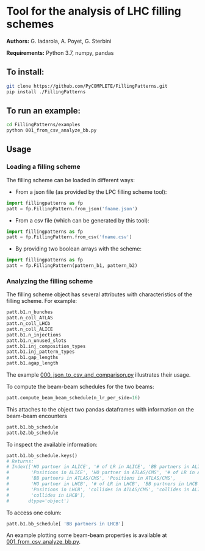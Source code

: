 # Tool for the analysis of LHC filling schemes

**Authors:** G. Iadarola, A. Poyet, G. Sterbini

**Requirements:** Python 3.7, numpy, pandas

## To install:
```bash
git clone https://github.com/PyCOMPLETE/FillingPatterns.git
pip install ./FillingPatterns
```

## To run an example:
```bash
cd FillingPatterns/examples
python 001_from_csv_analyze_bb.py
```

## Usage

### Loading a filling scheme
The filling scheme can be loaded in different ways:
 * From a json file (as provided by the LPC filling scheme tool):
```python
import fillingpatterns as fp
patt = fp.FillingPattern.from_json('fname.json')
```
 * From a csv file (which can be generated by this tool):
```python
import fillingpatterns as fp
patt = fp.FillingPattern.from_csv('fname.csv')
```

 * By providing two boolean arrays with the scheme:
```python
import fillingpatterns as fp
patt = fp.FillingPattern(pattern_b1, pattern_b2)
```

### Analyzing the filling scheme
The filling scheme object has several attributes with characteristics of the filling scheme. For example:
```python
patt.b1.n_bunches
patt.n_coll_ATLAS
patt.n_coll_LHCb
patt.n_coll_ALICE
patt.b1.n_injections
patt.b1.n_unused_slots
patt.b1.inj_composition_types
patt.b1.inj_pattern_types
patt.b1.gap_lengths
patt.b1.agap_length
```
The example [000_json_to_csv_and_comparison.py](https://github.com/PyCOMPLETE/FillingPatterns/blob/master/examples/000_json_to_csv_and_comparison.py) illustrates their usage.

To compute the beam-beam schedules for the two beams:
```python
patt.compute_beam_beam_schedule(n_lr_per_side=16)
```

This attaches to the object two pandas dataframes with information on the beam-beam encounters
```python
patt.b1.bb_schedule
patt.b2.bb_schedule
```

To inspect the available information:
```python
patt.b1.bb_schedule.keys()
# Returns:
# Index(['HO partner in ALICE', '# of LR in ALICE', 'BB partners in ALICE',
#        'Positions in ALICE', 'HO partner in ATLAS/CMS', '# of LR in ATLAS/CMS',
#        'BB partners in ATLAS/CMS', 'Positions in ATLAS/CMS',
#        'HO partner in LHCB', '# of LR in LHCB', 'BB partners in LHCB',
#        'Positions in LHCB', 'collides in ATLAS/CMS', 'collides in ALICE',
#        'collides in LHCB'],
#       dtype='object')
```

To access one colum:
```python
patt.b1.bb_schedule[ 'BB partners in LHCB']
```

An example plotting some beam-beam properties is available at [001_from_csv_analyze_bb.py](https://github.com/PyCOMPLETE/FillingPatterns/blob/master/examples/001_from_csv_analyze_bb.py).
